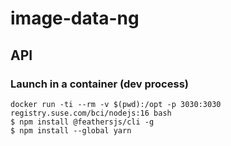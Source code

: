 # image-data-ng

## API
### Launch in a container (dev process)
```
docker run -ti --rm -v $(pwd):/opt -p 3030:3030 registry.suse.com/bci/nodejs:16 bash
$ npm install @feathersjs/cli -g
$ npm install --global yarn
```
